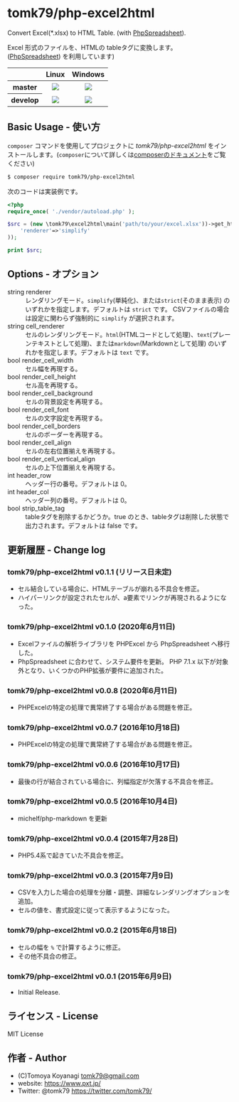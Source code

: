 # tomk79/php-excel2html


Convert Excel(\*.xlsx) to HTML Table. (with [PhpSpreadsheet](https://github.com/PHPOffice/PhpSpreadsheet)).

Excel 形式のファイルを、HTMLの tableタグに変換します。
([PhpSpreadsheet](https://github.com/PHPOffice/PhpSpreadsheet)) を利用しています)

<table>
  <thead>
    <tr>
      <th></th>
      <th>Linux</th>
      <th>Windows</th>
    </tr>
  </thead>
  <tbody>
    <tr>
      <th>master</th>
      <td align="center">
        <a href="https://travis-ci.org/tomk79/php-excel2html"><img src="https://secure.travis-ci.org/tomk79/php-excel2html.svg?branch=master"></a>
      </td>
      <td align="center">
        <a href="https://ci.appveyor.com/project/tomk79/php-excel2html"><img src="https://ci.appveyor.com/api/projects/status/o2d8bo08weasyvlh/branch/master?svg=true"></a>
      </td>
    </tr>
    <tr>
      <th>develop</th>
      <td align="center">
        <a href="https://travis-ci.org/tomk79/php-excel2html"><img src="https://secure.travis-ci.org/tomk79/php-excel2html.svg?branch=develop"></a>
      </td>
      <td align="center">
        <a href="https://ci.appveyor.com/project/tomk79/php-excel2html"><img src="https://ci.appveyor.com/api/projects/status/o2d8bo08weasyvlh/branch/develop?svg=true"></a>
      </td>
    </tr>
  </tbody>
</table>


## Basic Usage - 使い方

`composer` コマンドを使用してプロジェクトに _tomk79/php-excel2html_ をインストールします。(`composer`について詳しくは[composerのドキュメント](https://getcomposer.org/doc/)をご覧ください)

```bash
$ composer require tomk79/php-excel2html
```

次のコードは実装例です。

```php
<?php
require_once( './vendor/autoload.php' );

$src = (new \tomk79\excel2html\main('path/to/your/excel.xlsx'))->get_html(array(
	'renderer'=>'simplify'
));

print $src;
```

## Options - オプション

<dl>
  <dt>string renderer</dt>
    <dd>レンダリングモード。<code>simplify</code>(単純化)、または<code>strict</code>(そのまま表示) のいずれかを指定します。デフォルトは <code>strict</code> です。 CSVファイルの場合は設定に関わらず強制的に <code>simplify</code> が選択されます。</dd>
  <dt>string cell_renderer</dt>
    <dd>セルのレンダリングモード。<code>html</code>(HTMLコードとして処理)、<code>text</code>(プレーンテキストとして処理)、または<code>markdown</code>(Markdownとして処理) のいずれかを指定します。デフォルトは <code>text</code> です。</dd>

  <dt>bool render_cell_width</dt>
    <dd>セル幅を再現する。</dd>
  <dt>bool render_cell_height</dt>
    <dd>セル高を再現する。</dd>
  <dt>bool render_cell_background</dt>
    <dd>セルの背景設定を再現する。</dd>
  <dt>bool render_cell_font</dt>
    <dd>セルの文字設定を再現する。</dd>
  <dt>bool render_cell_borders</dt>
    <dd>セルのボーダーを再現する。</dd>
  <dt>bool render_cell_align</dt>
    <dd>セルの左右位置揃えを再現する。</dd>
  <dt>bool render_cell_vertical_align</dt>
    <dd>セルの上下位置揃えを再現する。</dd>

  <dt>int header_row</dt>
    <dd>ヘッダー行の番号。デフォルトは 0。</dd>
  <dt>int header_col</dt>
    <dd>ヘッダー列の番号。デフォルトは 0。</dd>
  <dt>bool strip_table_tag</dt>
    <dd>tableタグを削除するかどうか。true のとき、tableタグは削除した状態で出力されます。デフォルトは false です。</dd>
</dl>


## 更新履歴 - Change log

### tomk79/php-excel2html v0.1.1 (リリース日未定)

- セル結合している場合に、HTMLテーブルが崩れる不具合を修正。
- ハイパーリンクが設定されたセルが、a要素でリンクが再現されるようになった。

### tomk79/php-excel2html v0.1.0 (2020年6月11日)

- Excelファイルの解析ライブラリを PHPExcel から PhpSpreadsheet へ移行した。
- PhpSpreadsheet に合わせて、システム要件を更新。 PHP 7.1.x 以下が対象外となり、いくつかのPHP拡張が要件に追加された。

### tomk79/php-excel2html v0.0.8 (2020年6月11日)

- PHPExcelの特定の処理で異常終了する場合がある問題を修正。

### tomk79/php-excel2html v0.0.7 (2016年10月18日)

- PHPExcelの特定の処理で異常終了する場合がある問題を修正。

### tomk79/php-excel2html v0.0.6 (2016年10月17日)

- 最後の行が結合されている場合に、列幅指定が欠落する不具合を修正。

### tomk79/php-excel2html v0.0.5 (2016年10月4日)

- michelf/php-markdown を更新

### tomk79/php-excel2html v0.0.4 (2015年7月28日)

- PHP5.4系で起きていた不具合を修正。

### tomk79/php-excel2html v0.0.3 (2015年7月9日)

- CSVを入力した場合の処理を分離・調整、詳細なレンダリングオプションを追加。
- セルの値を、書式設定に従って表示するようになった。

### tomk79/php-excel2html v0.0.2 (2015年6月18日)

- セルの幅を `%` で計算するように修正。
- その他不具合の修正。

### tomk79/php-excel2html v0.0.1 (2015年6月9日)

- Initial Release.


## ライセンス - License

MIT License


## 作者 - Author

- (C)Tomoya Koyanagi <tomk79@gmail.com>
- website: <https://www.pxt.jp/>
- Twitter: @tomk79 <https://twitter.com/tomk79/>

